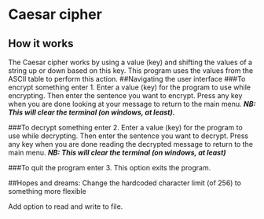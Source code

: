 # Caesar cipher
## How it works
The Caesar cipher works by using a value (key) and shifting the values of
 a string up or down based on this key. 
 This program uses the values from the ASCII table to perform this action.
##Navigating the user interface
###To encrypt something enter 1.
Enter a value (key) for the program to use while encrypting.
Then enter the sentence you want to encrypt.
Press any key when you are done looking at your message to return to the main menu.
_**NB: This will clear the terminal (on windows, at least).**_
 
###To decrypt something enter 2.
Enter a value (key) for the program to use while decrypting.
Then enter the sentence you want to decrypt.
Press any key when you are done reading the decrypted message to return to the main menu.
_**NB: This will clear the terminal (on windows, at least)**_
 
###To quit the program enter 3.
This option exits the program.
 
##Hopes and dreams:
Change the hardcoded character limit (of 256) to something more flexible

Add option to read and write to file.

